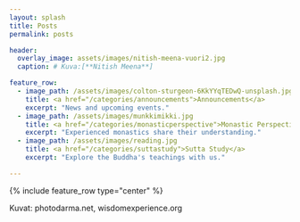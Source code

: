 ```yaml
---
layout: splash
title: Posts
permalink: posts

header:
  overlay_image: assets/images/nitish-meena-vuori2.jpg
  caption: # Kuva:[**Nitish Meena**]

feature_row:
  - image_path: /assets/images/colton-sturgeon-6KkYYqTEDwQ-unsplash.jpg
    title: <a href="/categories/announcements">Announcements</a>
    excerpt: "News and upcoming events."
  - image_path: /assets/images/munkkimikki.jpg
    title: <a href="/categories/monasticperspective">Monastic Perspective</a>
    excerpt: "Experienced monastics share their understanding."
  - image_path: /assets/images/reading.jpg
    title: <a href="/categories/suttastudy">Sutta Study</a>
    excerpt: "Explore the Buddha's teachings with us."

---
```


{% include feature_row type="center" %}

Kuvat: photodarma.net, wisdomexperience.org
